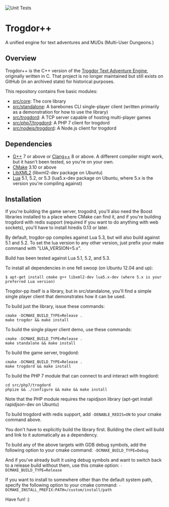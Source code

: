 ![Unit Tests](https://github.com/crankycyclops/trogdor-pp/workflows/Unit%20Tests/badge.svg)

# Trogdor++

A unified engine for text adventures and MUDs (Multi-User Dungeons.)

## Overview

Trogdor++ is the C++ version of the [Trogdor Text Adventure Engine](https://github.com/crankycyclops/trogdor "Trogdor Text Adventure Engine"), originally written in C.  That project is no longer maintained but still exists on GitHub (in an archived state) for historical purposes.

This repository contains five basic modules:

* [src/core](https://github.com/crankycyclops/trogdor-pp/tree/master/src/core): The core library
* [src/standalone](https://github.com/crankycyclops/trogdor-pp/tree/master/src/standalone): A barebones CLI single-player client (written primarily as a demonstration for how to use the library)
* [src/trogdord](https://github.com/crankycyclops/trogdor-pp/tree/master/src/trogdord): A TCP server capable of hosting multi-player games
* [src/php7/trogdord](https://github.com/crankycyclops/trogdor-pp/tree/master/src/php7/trogdord): A PHP 7 client for trogdord
* [src/nodejs/trogdord](https://github.com/crankycyclops/trogdor-pp/tree/master/src/nodejs/trogdord): A Node.js client for trogdord

## Dependencies

* [G++](https://gcc.gnu.org/projects/cxx-status.html) 7 or above or [Clang++](https://clang.llvm.org/cxx_status.html) 8 or above. A different compiler might work, but it hasn't been tested, so you're on your own.
* [CMake](https://cmake.org/) 3.10 or above
* [LibXML2](http://xmlsoft.org/) (libxml2-dev package on Ubuntu)
* [Lua](https://www.lua.org/) 5.1, 5.2, or 5.3 (lua5.x-dev package on Ubuntu, where 5.x is the version you're compiling against)

## Installation

If you're building the game server, trogodrd, you'll also need the Boost libraries installed to a place where CMake can find it, and if you're building trogdord with redis support (required if you want to do anything with web sockets), you'll have to install hiredis 0.13 or later.

By default, trogdor-pp compiles against Lua 5.3, but will also build against 5.1 and 5.2. To set the lua version to any other version, just prefix your make command with "LUA_VERSION=5.x".

Build has been tested against Lua 5.1, 5.2, and 5.3.

To install all dependencies in one fell swoop (on Ubuntu 12.04 and up):

```
$ apt-get install cmake g++ libxml2-dev lua5.x-dev (where 5.x is your preferred Lua version)
```

Trogdor-pp itself is a library, but in src/standalone, you'll find a simple single player client that demonstrates how it can be used.

To build just the library, issue these commands:

```
cmake -DCMAKE_BUILD_TYPE=Release .
make trogdor && make install
```

To build the single player client demo, use these commands:

```
cmake -DCMAKE_BUILD_TYPE=Release .
make standalone && make install
```

To build the game server, trogdord:

```
cmake -DCMAKE_BUILD_TYPE=Release .
make trogdord && make install
```

To build the PHP 7 module that can connect to and interact with trogdord:

```
cd src/php7/trogdord
phpize && ./configure && make && make install
```

Note that the PHP module requires the rapidjson library (apt-get install rapidjson-dev on Ubuntu)

To build trogdord with redis support, add `-DENABLE_REDIS=ON` to your cmake command above.

You don't have to explicitly build the library first. Building the client will build and link to it automatically as a dependency.

To build any of the above targets with GDB debug symbols, add the following option to your cmake command: `-DCMAKE_BUILD_TYPE=Debug`

And if you've already built it using debug symbols and want to switch back to a release build without them, use this cmake option: `-DCMAKE_BUILD_TYPE=Release`

If you want to install to somewhere other than the default system path, specify the following option to your cmake command: `-DCMAKE_INSTALL_PREFIX:PATH=/custom/install/path`

Have fun! :)
